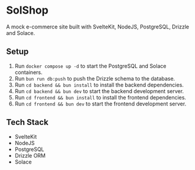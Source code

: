 # SolShop

A mock e-commerce site built with SvelteKit, NodeJS, PostgreSQL, Drizzle and Solace.

## Setup

1. Run `docker compose up -d` to start the PostgreSQL and Solace containers.
2. Run `bun run db:push` to push the Drizzle schema to the database.
3. Run `cd backend && bun install` to install the backend dependencies.
4. Run `cd backend && bun dev` to start the backend development server.
5. Run `cd frontend && bun install` to install the frontend dependencies.
6. Run `cd frontend && bun dev` to start the frontend development server.

## Tech Stack

- SvelteKit
- NodeJS
- PostgreSQL
- Drizzle ORM
- Solace
